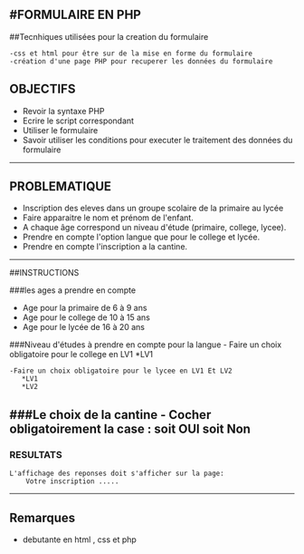 #FORMULAIRE EN PHP
---
##Tecnhiques utilisées pour la creation du formulaire

    -css et html pour être sur de la mise en forme du formulaire
    -création d'une page PHP pour recuperer les données du formulaire
    
## OBJECTIFS 

- Revoir la syntaxe PHP
- Ecrire le script correspondant
- Utiliser le formulaire 
- Savoir utiliser les conditions pour executer le traitement des données du 
  formulaire
---
## PROBLEMATIQUE

- Inscription des eleves dans un groupe scolaire de la primaire au lycée
- Faire apparaitre le nom et prénom de l'enfant.
- A chaque âge correspond un niveau d'étude (primaire, college, lycee).
- Prendre en compte l'option langue que pour le college et lycée.
- Prendre en compte l'inscription a la cantine.

---
##INSTRUCTIONS

###les ages a prendre en compte 
- Age pour la primaire de 6 à 9 ans
- Age pour le college de 10 à 15 ans
- Age pour le lycée de 16 à 20 ans
  
###Niveau d'études à prendre en compte pour la langue
    - Faire un choix obligatoire pour le college en LV1
       *LV1

    -Faire un choix obligatoire pour le lycee en LV1 Et LV2
       *LV1
       *LV2

###Le choix de la cantine 
    - Cocher obligatoirement la case : soit OUI soit Non
  ---

### RESULTATS

    L'affichage des reponses doit s'afficher sur la page:
        Votre inscription .....
---
## Remarques

- debutante en html , css et php